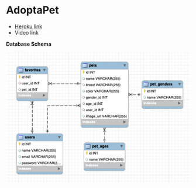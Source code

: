 # AdoptaPet
- [Heroku link](https://yongzush-adopt-a-pet.herokuapp.com)
- Video link

**Database Schema**

![AdoptaPet DB Schema](dbSchema.png)
